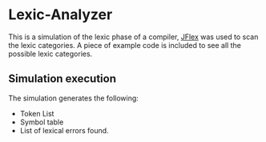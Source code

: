 # Lexic-Analyzer

This is a simulation of the lexic phase of a compiler, [JFlex](https://github.com/jflex-de/jflex) was used to scan the lexic categories. A piece of example code is included to see all the possible lexic categories.

## Simulation execution
The simulation generates the following:
- Token List
- Symbol table
- List of lexical errors found.